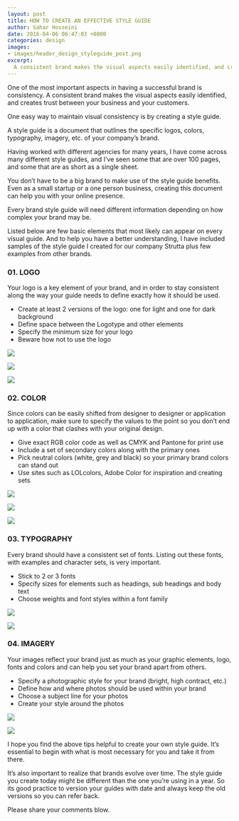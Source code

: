 ```yaml
---
layout: post
title: HOW TO CREATE AN EFFECTIVE STYLE GUIDE
author: Sahar Hosseini
date: 2016-04-06 06:47:03 +0800
categories: design
images:
- images/header_design_styleguide_post.png
excerpt:
  A consistent brand makes the visual aspects easily identified, and creates trust between your business and your customers.
---
```


One of the most important aspects in having a successful brand is consistency.
A consistent brand makes the visual aspects easily identified, and creates trust between your business and your customers.

One easy way to maintain visual consistency is by creating a style guide.

A style guide is a document that outlines the specific logos, colors, typography, imagery, etc. of your company’s brand.

Having worked with different agencies for many years, I have come across many different style guides, and I’ve seen some that are over 100 pages, and some that are as short as a single sheet.

You don’t have to be a big brand to make use of the style guide benefits. Even as a small startup or a one person business, creating this document can help you with your online presence.

Every brand style guide will need different information depending on how complex your brand may be.

Listed below are few basic elements that most likely can appear on every visual guide. And to help you have a better understanding, I have included samples of the style guide I created for our company Strutta plus few examples from other brands.

### 01. LOGO

Your logo is a key element of your brand, and in order to stay consistent along the way your guide needs to define exactly how it should be used.

* Create at least 2 versions of the logo: one for light and one for dark background
* Define space between the Logotype and other elements
* Specify the minimum size for your logo
* Beware how not to use the logo

![](/images/post/post_styleguide_logo1.jpg)

![](/images/post/post_styleguide_logo2.jpg)

![](/images/post/post_styleguide_logo3.jpg)

### 02. COLOR
Since colors can be easily shifted from designer to designer or application to application, make sure to specify the values to the point so you don’t end up with a color that clashes with your original design.

* Give exact RGB color code as well as CMYK and Pantone for print use
* Include a set of secondary colors along with the primary ones
* Pick neutral colors (white, grey and black) so your primary brand colors can stand out
* Use sites such as LOLcolors, Adobe Color for inspiration and creating sets

![](/images/post/post_styleguide_color1.jpg)

![](/images/post/post_styleguide_color2.jpg)

![](/images/post/post_styleguide_color3.jpg)

### 03. TYPOGRAPHY
Every brand should have a consistent set of fonts. Listing out these fonts, with examples and character sets, is very important.

* Stick to 2 or 3 fonts
* Specify sizes for elements such as headings, sub headings and body text
* Choose weights and font styles within a font family

![](/images/post/post_styleguide_type1.jpg)

![](/images/post/post_styleguide_type2.jpg)

### 04. IMAGERY
Your images reflect your brand just as much as your graphic elements, logo, fonts and colors and can help you set your brand apart from others.

* Specify a photographic style for your brand (bright, high contract, etc.)
* Define how and where photos should be used within your brand
* Choose a subject line for your photos
* Create your style around the photos

![](/images/post/post_styleguide_imagery2.jpg)

![](/images/post/post_styleguide_imagery3.jpg)


I hope you find the above tips helpful to create your own style guide. It’s essential to begin with what is most necessary for you and take it from there.

It’s also important to realize that brands evolve over time. The style guide you create today might be different than the one you’re using in a year. So its good practice to version your guides with date and always keep the old versions so you can refer back.

Please share your comments blow.

